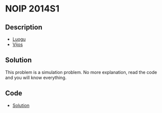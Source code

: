 # NOIP 2014S1

## Description

- [Luogu](https://www.luogu.com.cn/problem/P1328)
- [Vijos](https://www.vijos.org/p/1905)

## Solution

This problem is a simulation problem. No more explanation, read the code and you will know everything.

## Code

- [Solution](NOIP.2014S1.0.cpp)
